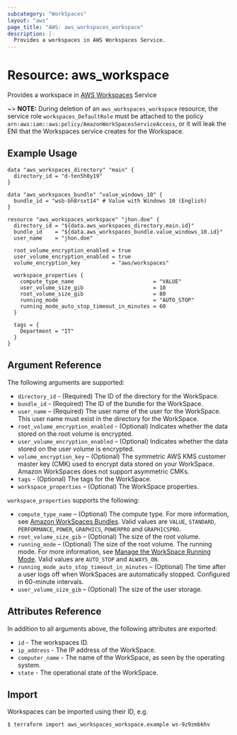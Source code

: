 ```yaml
---
subcategory: "WorkSpaces"
layout: "aws"
page_title: "AWS: aws_workspaces_workspace"
description: |-
  Provides a workspaces in AWS Workspaces Service.
---
```


# Resource: aws_workspace

Provides a workspace in [AWS Workspaces](https://docs.aws.amazon.com/workspaces/latest/adminguide/amazon-workspaces.html) Service

~> **NOTE:** During deletion of an `aws_workspaces_workspace` resource, the service role `workspaces_DefaultRole` must be attached to the
policy `arn:aws:iam::aws:policy/AmazonWorkSpacesServiceAccess`, or it will leak the ENI that the Workspaces service creates for the Workspace.

## Example Usage

```hcl
data "aws_workspaces_directory" "main" {
  directory_id = "d-ten5h0y19"
}

data "aws_workspaces_bundle" "value_windows_10" {
  bundle_id = "wsb-bh8rsxt14" # Value with Windows 10 (English)
}

resource "aws_workspaces_workspace" "jhon.doe" {
  directory_id = "${data.aws_workspaces_directory.main.id}"
  bundle_id    = "${data.aws_workspaces_bundle.value_windows_10.id}"
  user_name    = "jhon.doe"

  root_volume_encryption_enabled = true
  user_volume_encryption_enabled = true
  volume_encryption_key          = "aws/workspaces"

  workspace_properties {
    compute_type_name                         = "VALUE"
    user_volume_size_gib                      = 10
    root_volume_size_gib                      = 80
    running_mode                              = "AUTO_STOP"
    running_mode_auto_stop_timeout_in_minutes = 60
  }

  tags = {
    Department = "IT"
  }
}
```

## Argument Reference

The following arguments are supported:

* `directory_id` - (Required) The ID of the directory for the WorkSpace.
* `bundle_id` - (Required) The ID of the bundle for the WorkSpace.
* `user_name` – (Required) The user name of the user for the WorkSpace. This user name must exist in the directory for the WorkSpace.
* `root_volume_encryption_enabled` - (Optional) Indicates whether the data stored on the root volume is encrypted.
* `user_volume_encryption_enabled` – (Optional) Indicates whether the data stored on the user volume is encrypted.
* `volume_encryption_key` – (Optional) The symmetric AWS KMS customer master key (CMK) used to encrypt data stored on your WorkSpace. Amazon WorkSpaces does not support asymmetric CMKs.
* `tags` - (Optional) The tags for the WorkSpace.
* `workspace_properties` – (Optional) The WorkSpace properties.

`workspace_properties` supports the following:

* `compute_type_name` – (Optional) The compute type. For more information, see [Amazon WorkSpaces Bundles](http://aws.amazon.com/workspaces/details/#Amazon_WorkSpaces_Bundles). Valid values are `VALUE`, `STANDARD`, `PERFORMANCE`, `POWER`, `GRAPHICS`, `POWERPRO` and `GRAPHICSPRO`.
* `root_volume_size_gib` – (Optional) The size of the root volume.
* `running_mode` – (Optional) The size of the root volume. The running mode. For more information, see [Manage the WorkSpace Running Mode](https://docs.aws.amazon.com/workspaces/latest/adminguide/running-mode.html). Valid values are `AUTO_STOP` and `ALWAYS_ON`.
* `running_mode_auto_stop_timeout_in_minutes` – (Optional) The time after a user logs off when WorkSpaces are automatically stopped. Configured in 60-minute intervals.
* `user_volume_size_gib` – (Optional) The size of the user storage.

## Attributes Reference

In addition to all arguments above, the following attributes are exported:

* `id` - The workspaces ID.
* `ip_address` - The IP address of the WorkSpace.
* `computer_name` - The name of the WorkSpace, as seen by the operating system.
* `state` - The operational state of the WorkSpace.

## Import

Workspaces can be imported using their ID, e.g.

```
$ terraform import aws_workspaces_workspace.example ws-9z9zmbkhv
```

